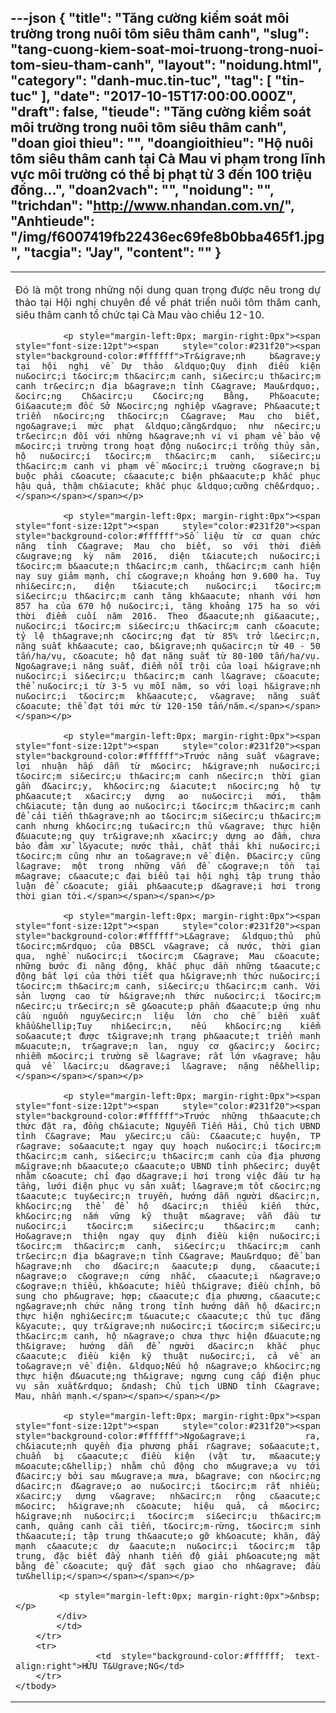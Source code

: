 ---json
{
    "title": "Tăng cường kiểm soát môi trường trong nuôi tôm siêu thâm canh",
    "slug": "tang-cuong-kiem-soat-moi-truong-trong-nuoi-tom-sieu-tham-canh",
    "layout": "noidung.html",
    "category": "danh-muc.tin-tuc",
    "tag": [
        "tin-tuc"
    ],
    "date": "2017-10-15T17:00:00.000Z",
    "draft": false,
    "tieude": "Tăng cường kiểm soát môi trường trong nuôi tôm siêu thâm canh",
    "doan gioi thieu": "",
    "doangioithieu": "Hộ nuôi tôm siêu thâm canh tại Cà Mau vi phạm trong lĩnh vực môi trường có thể bị phạt từ 3 đến 100 triệu đồng…",
    "doan2vach": "",
    "noidung": "",
    "trichdan": "http://www.nhandan.com.vn/",
    "Anhtieude": "/img/f6007419fb22436ec69fe8b0bba465f1.jpg",
    "tacgia": "Jay",
    "__content__": ""
}
---
<table cellspacing="0">
	<tbody>
		<tr>
			<td>
			<div style="text-align:justify">
			<p style="margin-left:0px; margin-right:0px"><span style="font-size:12pt"><span style="color:#231f20"><span style="background-color:#ffffff">Đ&oacute; l&agrave; một trong những nội dung quan trọng được n&ecirc;u trong dự thảo tại Hội nghị chuy&ecirc;n đề về ph&aacute;t triển nu&ocirc;i t&ocirc;m th&acirc;m canh, si&ecirc;u th&acirc;m canh tổ chức tại C&agrave; Mau v&agrave;o chiều 12-10.</span></span></span></p>

			<p style="margin-left:0px; margin-right:0px"><span style="font-size:12pt"><span style="color:#231f20"><span style="background-color:#ffffff">Tr&igrave;nh b&agrave;y tại hội nghị về Dự thảo &ldquo;Quy định điều kiện nu&ocirc;i t&ocirc;m th&acirc;m canh, si&ecirc;u th&acirc;m canh tr&ecirc;n địa b&agrave;n tỉnh C&agrave; Mau&rdquo;, &ocirc;ng Ch&acirc;u C&ocirc;ng Bằng, Ph&oacute; Gi&aacute;m đốc Sở N&ocirc;ng nghiệp v&agrave; Ph&aacute;t triển n&ocirc;ng th&ocirc;n C&agrave; Mau cho biết, ngo&agrave;i mức phạt &ldquo;căng&rdquo; như n&ecirc;u tr&ecirc;n đối với những h&agrave;nh vi vi phạm về bảo vệ m&ocirc;i trường trong hoạt động nu&ocirc;i trồng thủy sản, hộ nu&ocirc;i t&ocirc;m th&acirc;m canh, si&ecirc;u th&acirc;m canh vi phạm về m&ocirc;i trường c&ograve;n bị buộc phải c&oacute; c&aacute;c biện ph&aacute;p khắc phục hậu quả, thậm ch&iacute; khắc phục &ldquo;cưỡng chế&rdquo;.</span></span></span></p>

			<p style="margin-left:0px; margin-right:0px"><span style="font-size:12pt"><span style="color:#231f20"><span style="background-color:#ffffff">Số liệu từ cơ quan chức năng tỉnh C&agrave; Mau cho biết, so với thời điểm c&ugrave;ng kỳ năm 2016, diện t&iacute;ch nu&ocirc;i t&ocirc;m b&aacute;n th&acirc;m canh, th&acirc;m canh hiện nay suy giảm mạnh, chỉ c&ograve;n khoảng hơn 9.600 ha. Tuy nhi&ecirc;n, diện t&iacute;ch nu&ocirc;i t&ocirc;m si&ecirc;u th&acirc;m canh tăng kh&aacute; nhanh với hơn 857 ha của 670 hộ nu&ocirc;i, tăng khoảng 175 ha so với thời điểm cuối năm 2016. Theo đ&aacute;nh gi&aacute;, nu&ocirc;i t&ocirc;m si&ecirc;u th&acirc;m canh c&oacute; tỷ lệ th&agrave;nh c&ocirc;ng đạt từ 85% trở l&ecirc;n, năng suất kh&aacute; cao, b&igrave;nh qu&acirc;n từ 40 - 50 tấn/ha/vụ, c&oacute; hộ đạt năng suất từ 80-100 tấn/ha/vụ. Ngo&agrave;i năng suất, điểm nỗi trội của loại h&igrave;nh nu&ocirc;i si&ecirc;u th&acirc;m canh l&agrave; c&oacute; thể nu&ocirc;i từ 3-5 vụ mỗi năm, so với loại h&igrave;nh nu&ocirc;i t&ocirc;m kh&aacute;c, v&agrave; năng suất c&oacute; thể đạt tới mức từ 120-150 tấn/năm.</span></span></span></p>

			<p style="margin-left:0px; margin-right:0px"><span style="font-size:12pt"><span style="color:#231f20"><span style="background-color:#ffffff">Trước năng suất v&agrave; lợi nhuận hấp dẫn từ m&ocirc; h&igrave;nh nu&ocirc;i t&ocirc;m si&ecirc;u th&acirc;m canh n&ecirc;n thời gian gần đ&acirc;y, kh&ocirc;ng &iacute;t n&ocirc;ng hộ tự ph&aacute;t x&acirc;y dựng ao nu&ocirc;i mới, thậm ch&iacute; tận dụng ao nu&ocirc;i t&ocirc;m th&acirc;m canh để cải tiến th&agrave;nh ao t&ocirc;m si&ecirc;u th&acirc;m canh nhưng kh&ocirc;ng tu&acirc;n thủ v&agrave; thực hiện đ&uacute;ng quy tr&igrave;nh x&acirc;y dựng ao đầm, chưa bảo đảm xử l&yacute; nước thải, chất thải khi nu&ocirc;i t&ocirc;m cũng như an to&agrave;n về điện. Đ&acirc;y cũng l&agrave; một trong những vấn đề c&ograve;n tồn tại m&agrave; c&aacute;c đại biểu tại hội nghị tập trung thảo luận để c&oacute; giải ph&aacute;p d&agrave;i hơi trong thời gian tới.</span></span></span></p>

			<p style="margin-left:0px; margin-right:0px"><span style="font-size:12pt"><span style="color:#231f20"><span style="background-color:#ffffff">L&agrave; &ldquo;thủ phủ t&ocirc;m&rdquo; của ĐBSCL v&agrave; cả nước, thời gian qua, nghề nu&ocirc;i t&ocirc;m C&agrave; Mau c&oacute; những bước đi năng động, khắc phục dần những t&aacute;c động bất lợi của thời tiết qua h&igrave;nh thức nu&ocirc;i t&ocirc;m th&acirc;m canh, si&ecirc;u th&acirc;m canh. Với sản lượng cao từ h&igrave;nh thức nu&ocirc;i t&ocirc;m n&ecirc;u tr&ecirc;n sẽ g&oacute;p phần đ&aacute;p ứng nhu cầu nguồn nguy&ecirc;n liệu lớn cho chế biến xuất khẩu&hellip;Tuy nhi&ecirc;n, nếu kh&ocirc;ng kiểm so&aacute;t được t&igrave;nh trạng ph&aacute;t triển manh m&uacute;n, tr&agrave;n lan, nguy cơ g&acirc;y &ocirc; nhiễm m&ocirc;i trường sẽ l&agrave; rất lớn v&agrave; hậu quả về l&acirc;u d&agrave;i l&agrave; nặng nề&hellip;</span></span></span></p>

			<p style="margin-left:0px; margin-right:0px"><span style="font-size:12pt"><span style="color:#231f20"><span style="background-color:#ffffff">Trước những th&aacute;ch thức đặt ra, đồng ch&iacute; Nguyễn Tiến Hải, Chủ tịch UBND tỉnh C&agrave; Mau y&ecirc;u cầu: C&aacute;c huyện, TP r&agrave; so&aacute;t ngay quy hoạch nu&ocirc;i t&ocirc;m th&acirc;m canh, si&ecirc;u th&acirc;m canh của địa phương m&igrave;nh b&aacute;o c&aacute;o UBND tỉnh ph&ecirc; duyệt nhằm c&oacute; chỉ đạo d&agrave;i hơi trong việc đầu tư hạ tầng, lưới điện phục vụ sản xuất; l&agrave;m tốt c&ocirc;ng t&aacute;c tuy&ecirc;n truyền, hướng dẫn người d&acirc;n, kh&ocirc;ng thể để hộ d&acirc;n thiếu kiến thức, kh&ocirc;ng nắm vững kỹ thuật m&agrave; vẫn đầu tư nu&ocirc;i t&ocirc;m si&ecirc;u th&acirc;m canh; Ho&agrave;n thiện ngay quy định điều kiện nu&ocirc;i t&ocirc;m th&acirc;m canh, si&ecirc;u th&acirc;m canh tr&ecirc;n địa b&agrave;n tỉnh C&agrave; Mau&rdquo; để ban h&agrave;nh cho d&acirc;n &aacute;p dụng, c&aacute;i n&agrave;o c&ograve;n cứng nhắc, c&aacute;i n&agrave;o c&ograve;n thiếu, kh&oacute; hiểu th&igrave; điều chỉnh, bổ sung cho ph&ugrave; hợp; c&aacute;c địa phương, c&aacute;c ng&agrave;nh chức năng trong tỉnh hướng dẫn hộ d&acirc;n thực hiện nghi&ecirc;m t&uacute;c c&aacute;c thủ tục đăng k&yacute;, quy tr&igrave;nh nu&ocirc;i t&ocirc;m si&ecirc;u th&acirc;m canh, hộ n&agrave;o chưa thực hiện đ&uacute;ng th&igrave; hướng dẫn để người d&acirc;n khắc phục c&aacute;c điều kiện kỹ thuật nu&ocirc;i, cả về an to&agrave;n về điện. &ldquo;Nếu hộ n&agrave;o kh&ocirc;ng thực hiện đ&uacute;ng th&igrave; ngưng cung cấp điện phục vụ sản xuất&rdquo; &ndash; Chủ tịch UBND tỉnh C&agrave; Mau, nhấn mạnh.</span></span></span></p>

			<p style="margin-left:0px; margin-right:0px"><span style="font-size:12pt"><span style="color:#231f20"><span style="background-color:#ffffff">Ngo&agrave;i ra, ch&iacute;nh quyền địa phương phải r&agrave; so&aacute;t, chuẩn bị c&aacute;c điều kiện (vật tư, m&aacute;y m&oacute;c&hellip;) nhằm chủ động cho m&ugrave;a vụ tới đ&acirc;y bởi sau m&ugrave;a mưa, b&agrave; con n&ocirc;ng d&acirc;n đ&agrave;o ao nu&ocirc;i t&ocirc;m rất nhiều; x&acirc;y dựng v&agrave; nh&acirc;n rộng c&aacute;c m&ocirc; h&igrave;nh c&oacute; hiệu quả, cả m&ocirc; h&igrave;nh nu&ocirc;i t&ocirc;m si&ecirc;u th&acirc;m canh, quảng canh cải tiến, t&ocirc;m-rừng, t&ocirc;m sinh th&aacute;i; tập trung th&aacute;o gỡ kh&oacute; khăn, đẩy mạnh c&aacute;c dự &aacute;n nu&ocirc;i t&ocirc;m tập trung, đặc biết đẩy nhanh tiến độ giải ph&oacute;ng mặt bằng để c&oacute; quỹ đất sạch giao cho nh&agrave; đầu tư&hellip;</span></span></span></p>

			<p style="margin-left:0px; margin-right:0px">&nbsp;</p>
			</div>
			</td>
		</tr>
		<tr>
			<td style="background-color:#ffffff; text-align:right">HỮU T&Ugrave;NG</td>
		</tr>
	</tbody>
</table>

<p>&nbsp;</p>
